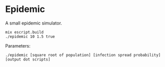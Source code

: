 # Epidemic

A small epidemic simulator.

``` 
mix escript.build
./epidemic 10 1.5 true
```

Parameters:

```
./epidemic [square root of population] [infection spread probability] [output dot scripts]
```
